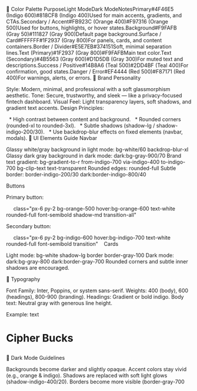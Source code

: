 🎨 Color Palette
PurposeLight ModeDark ModeNotesPrimary#4F46E5 (Indigo 600)#818CF8 (Indigo 400)Used for main accents, gradients, and CTAs.Secondary / Accent#FB923C (Orange 400)#F97316 (Orange 500)Used for buttons, highlights, or hover states.Background#F9FAFB (Gray 50)#111827 (Gray 900)Default page background.Surface / Card#FFFFFF#1F2937 (Gray 800)For panels, cards, and content containers.Border / Divider#E5E7EB#374151Soft, minimal separation lines.Text (Primary)#1F2937 (Gray 800)#F9FAFBMain text color.Text (Secondary)#4B5563 (Gray 600)#D1D5DB (Gray 300)For muted text and descriptions.Success / Positive#14B8A6 (Teal 500)#2DD4BF (Teal 400)For confirmation, good states.Danger / Error#EF4444 (Red 500)#F87171 (Red 400)For warnings, alerts, or errors.
🧊 Brand Personality

Style: Modern, minimal, and professional with a soft glassmorphism aesthetic.
Tone: Secure, trustworthy, and sleek — like a privacy-focused fintech dashboard.
Visual Feel: Light transparency layers, soft shadows, and gradient text accents.
Design Principles:

  * High contrast between content and background.
  * Rounded corners (rounded-xl to rounded-3xl).
  * Subtle shadows (shadow-lg / shadow-indigo-200/30).
  * Use backdrop-blur effects on fixed elements (navbar, modals).
🧱 UI Elements Guide
Navbar

Glassy white/gray background in light mode: bg-white/60 backdrop-blur-xl
Glassy dark gray background in dark mode: dark:bg-gray-900/70
Brand text gradient: bg-gradient-to-r from-indigo-700 via-indigo-400 to-indigo-700 bg-clip-text text-transparent
Rounded edges: rounded-full
Subtle border: border-indigo-200/30 dark:border-indigo-800/40

Buttons

Primary button:

   &nbsp;&nbsp;class="px-6 py-2 bg-orange-500 hover:bg-orange-600 text-white rounded-full font-semibold shadow-md transition-all" &nbsp;&nbsp;

Secondary button:

   &nbsp;&nbsp;class="px-6 py-2 bg-indigo-600 hover:bg-indigo-700 text-white rounded-full font-semibold transition" &nbsp;&nbsp;
Cards

Light mode: bg-white shadow-lg border border-gray-100
Dark mode: dark:bg-gray-800 dark:border-gray-700
Rounded corners and subtle inner shadows are encouraged.

🧬 Typography

Font Family: Inter, Poppins, or system sans-serif.
Weights: 400 (body), 600 (headings), 800-900 (branding).
Headings: Gradient or bold indigo.
Body text: Neutral gray with generous line height.

Example:
text<h1 class="text-transparent bg-clip-text bg-gradient-to-r from-indigo-700 via-indigo-400 to-indigo-700 font-black text-5xl">
  Cipher Bucks
</h1>
🌙 Dark Mode Guidelines

Backgrounds become darker and slightly opaque.
Accent colors stay vivid (e.g., orange & indigo).
Shadows are replaced with soft light glows (shadow-indigo-400/20).
Borders become more visible (border-gray-700